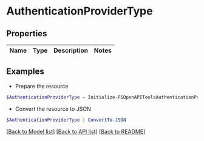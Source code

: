 # AuthenticationProviderType
## Properties

Name | Type | Description | Notes
------------ | ------------- | ------------- | -------------

## Examples

- Prepare the resource
```powershell
$AuthenticationProviderType = Initialize-PSOpenAPIToolsAuthenticationProviderType 
```

- Convert the resource to JSON
```powershell
$AuthenticationProviderType | ConvertTo-JSON
```

[[Back to Model list]](../README.md#documentation-for-models) [[Back to API list]](../README.md#documentation-for-api-endpoints) [[Back to README]](../README.md)

